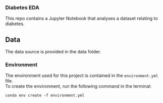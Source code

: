 ### Diabetes EDA
This repo contains a Jupyter Notebook that analyses a dataset relating to diabetes. 

## Data
The data source is provided in the data folder.

### Environment
The environment used for this project is contained in the `environment.yml` file.  
To create the environment, run the following command in the terminal:

`conda env create -f environment.yml`



